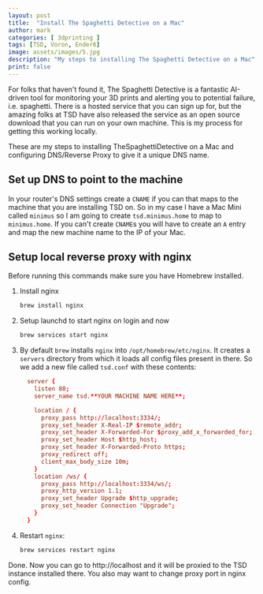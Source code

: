```yaml
---
layout: post
title:  "Install The Spaghetti Detective on a Mac"
author: mark
categories: [ 3dprinting ]
tags: [TSD, Voron, Ender6]
image: assets/images/5.jpg
description: "My steps to installing The Spaghetti Detective on a Mac"
print: false
---
```


For folks that haven't found it, The Spaghetti Detective is a fantastic AI-driven tool for monitoring your 3D prints and alerting you to potential failure, i.e. spaghetti. There is a hosted service that you can sign up for, but the amazing folks at TSD have also released the service as an open source download that you can run on your own machine.  This is my process for getting this working locally.

These are my steps to installing TheSpaghettiDetective on a Mac and configuring DNS/Reverse Proxy to give it a unique DNS name.

## Set up DNS to point to the machine

In your router's DNS settings create a `CNAME` if you can that maps to the machine that you are installing TSD on.  So in my case I have a Mac Mini called `minimus` so I am going to create `tsd.minimus.home` to map to `minimus.home`.  If you can't create `CNAME`s you will have to create an `A` entry and map the new machine name to the IP of your Mac.

## Setup local reverse proxy with nginx

Before running this commands make sure you have Homebrew installed.

1. Install nginx

    ```sh
    brew install nginx
    ```

2. Setup launchd to start nginx on login and now

    ```sh
    brew services start nginx
    ```

3. By default `brew` installs `nginx` into `/opt/homebrew/etc/nginx`. It creates a `servers` directory from which it loads all config files present in there.  So we add a new file called `tsd.conf` with these contents:

    ```conf
      server {
        listen 80;
        server_name tsd.**YOUR MACHINE NAME HERE**;

        location / {
          proxy_pass http://localhost:3334/;
          proxy_set_header X-Real-IP $remote_addr;
          proxy_set_header X-Forwarded-For $proxy_add_x_forwarded_for;
          proxy_set_header Host $http_host;
          proxy_set_header X-Forwarded-Proto https;
          proxy_redirect off;
          client_max_body_size 10m;
        }
        location /ws/ {
          proxy_pass http://localhost:3334/ws/;
          proxy_http_version 1.1;
          proxy_set_header Upgrade $http_upgrade;
          proxy_set_header Connection "Upgrade";
        }
      }
    ```

4. Restart `nginx`:

    ```sh
    brew services restart nginx
    ```

Done. Now you can go to http://localhost and it will be proxied to the TSD instance installed there. You also may want to change proxy port in nginx config.